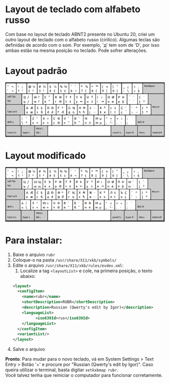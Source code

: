# Layout de teclado com alfabeto russo
Com base no layout de teclado ABNT2 presente no Ubuntu 20, criei um outro layout de teclado com o alfabeto russo (cirílico).
Algumas teclas são definidas de acordo com o som. Por exemplo, 'д' tem som de 'D', por isso ambas estão na mesma posição no teclado.
Pode sofrer alterações.

# Layout padrão
![](./images/abnt2.png)

# Layout modificado
![](./images/russian.png)

# Para instalar:
1. Baixe o arquivo `rubr`
1. Coloque-o na pasta `/usr/share/X11/xkb/symbols/`
1. Edite o arquivo `/usr/share/X11/xkb/rules/evdev.xml`:
    1. Localize a tag `<layoutList>` e cole, na primeira posição, o texto abaixo:
    ```xml
    <layout>
      <configItem>
        <name>rubr</name>
        <shortDescription>RUBR</shortDescription>
        <description>Russian (Qwerty's edit by Igor)</description>
        <languageList>
              <iso639Id>rus</iso639Id>
        </languageList>
      </configItem>
      <variantList/>
    </layout>
    ```
1. Salve o arquivo

**Pronto**. Para mudar para o novo teclado, vá em System Settings > Text Entry > Botão '+' e procure por "Russian (Qwerty's edit by Igor)". Caso queira utilizar o terminal, basta digitar `setkxbmap rubr`.  
Você talvez tenha que reiniciar o computador para funcionar corretamente.
